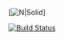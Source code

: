 [![N|Solid](https://kuhika.com/wp-content/uploads/2022/01/How-to-Remove-Scan-Folder-in-Windows-Defender-%E2%80%93-Antivirus.jpg)]

[![Build Status](https://travis-ci.org/joemccann/dillinger.svg?branch=master)](https://travis-ci.org/joemccann/dillinger)
